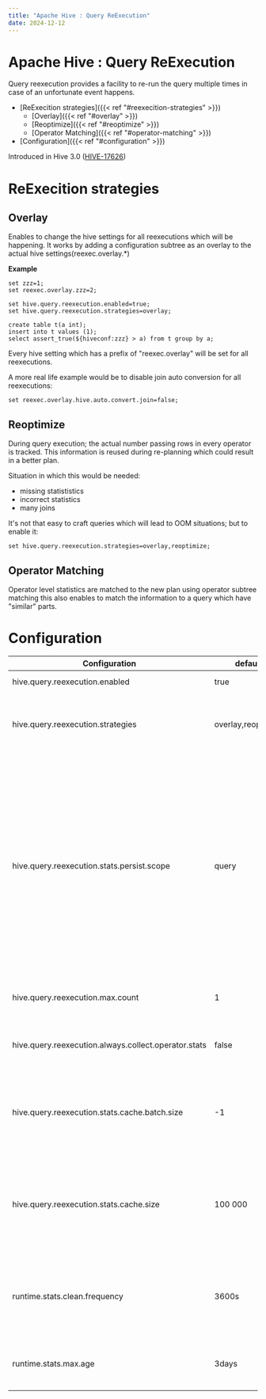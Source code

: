 ```yaml
---
title: "Apache Hive : Query ReExecution"
date: 2024-12-12
---
```


# Apache Hive : Query ReExecution

Query reexecution provides a facility to re-run the query multiple times in case of an unfortunate event happens.

* [ReExecition strategies]({{< ref "#reexecition-strategies" >}})
	+ [Overlay]({{< ref "#overlay" >}})
	+ [Reoptimize]({{< ref "#reoptimize" >}})
	+ [Operator Matching]({{< ref "#operator-matching" >}})
* [Configuration]({{< ref "#configuration" >}})

  

Introduced in Hive 3.0 ([HIVE-17626](https://issues.apache.org/jira/browse/HIVE-17626))

# ReExecition strategies

## Overlay

Enables to change the hive settings for all reexecutions which will be happening. It works by adding a configuration subtree as an overlay to the actual hive settings(reexec.overlay.*)

**Example**

```
set zzz=1;
set reexec.overlay.zzz=2;

set hive.query.reexecution.enabled=true;
set hive.query.reexecution.strategies=overlay;

create table t(a int);
insert into t values (1);
select assert_true(${hiveconf:zzz} > a) from t group by a;
```

Every hive setting which has a prefix of "reexec.overlay" will be set for all reexecutions.

A more real life example would be to disable join auto conversion for all reexecutions:

```
set reexec.overlay.hive.auto.convert.join=false;
```

## Reoptimize

During query execution; the actual number passing rows in every operator is tracked. This information is reused during re-planning which could result in a better plan.

Situation in which this would be needed:

* missing statististics
* incorrect statistics
* many joins

It's not that easy to craft queries which will lead to OOM situations; but to enable it:

```
set hive.query.reexecution.strategies=overlay,reoptimize;
```

## Operator Matching

Operator level statistics are matched to the new plan using operator subtree matching this also enables to match the information to a query which have "similar" parts.

# Configuration

  

| Configuration | default |  |
| --- | --- | --- |
| hive.query.reexecution.enabled | true | Feature enabler |
| hive.query.reexecution.strategies | overlay,reoptimize | reexecution plugins; currently overlay and reoptimize is supported |
| hive.query.reexecution.stats.persist.scope | query | runtime statistics can be persisted:* **query:** - only used during the reexecution **hiveserver:** persisted during the lifetime of the hiveserver **metastore**: persisted in the metastore; and loaded on hiveserver startup |
| hive.query.reexecution.max.count | 1 | number of reexecution that may happen |
| hive.query.reexecution.always.collect.operator.stats | false | Enable to gather runtime statistics on all queries. |
| hive.query.reexecution.stats.cache.batch.size | -1 | If runtime stats are stored in metastore; the maximal batch size per round during load. |
| hive.query.reexecution.stats.cache.size | 100 000 | Size of the runtime statistics cache. Unit is: OperatorStat entry; a query plan consist ~100. |
| runtime.stats.clean.frequency | 3600s | Frequency at which timer task runs to remove outdated runtime stat entries. |
| runtime.stats.max.age | 3days | Stat entries which are older than this are removed. |

  
  

  

 

 

